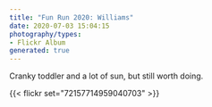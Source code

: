 ```yaml
---
title: "Fun Run 2020: Williams"
date: 2020-07-03 15:04:15
photography/types:
- Flickr Album
generated: true
---
```

Cranky toddler and a lot of sun, but still worth doing.

{{< flickr set="72157714959040703" >}}

